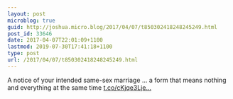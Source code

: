 ```yaml
---
layout: post
microblog: true
guid: http://joshua.micro.blog/2017/04/07/t850302418248245249.html
post_id: 33646
date: 2017-04-07T22:01:09+1100
lastmod: 2019-07-30T17:41:18+1100
type: post
url: /2017/04/07/t850302418248245249.html
---
```

A notice of your intended same-sex marriage ... a form that means nothing and everything at the same time [t.co/cKjqe3Lje...](https://t.co/cKjqe3Lje2)
